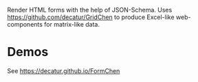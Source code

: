 Render HTML forms with the help of JSON-Schema. 
Uses https://github.com/decatur/GridChen to produce Excel-like web-components for matrix-like data. 

# Demos

See https://decatur.github.io/FormChen